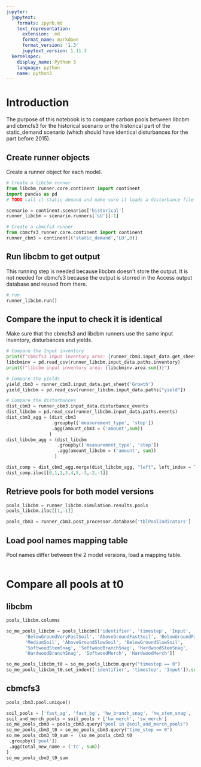 ```yaml
---
jupyter:
  jupytext:
    formats: ipynb,md
    text_representation:
      extension: .md
      format_name: markdown
      format_version: '1.3'
      jupytext_version: 1.11.3
  kernelspec:
    display_name: Python 3
    language: python
    name: python3
---
```


# Introduction

The purpose of this notebook is to compare carbon pools between libcbm and cbmcfs3 for the historical scenario or the historical part of the static_demand scenario (which should have identical disturbances for the part before 2015).




## Create runner objects

Create a runner object for each model.


```python
# Create a libcbm runner
from libcbm_runner.core.continent import continent
import pandas as pd
# TODO call it static demand and make sure it loads a disturbance file from the static demand scenario

scenario = continent.scenarios['historical']
runner_libcbm = scenario.runners['LU'][-1]

# Create a cbmcfs3 runner
from cbmcfs3_runner.core.continent import continent
runner_cbm3 = continent[('static_demand','LU',0)]
```

## Run libcbm to get output

This running step is needed because libcbm doesn't store the output. It is not needed for cbmcfs3 because the output is storred in the Access output database and reused from there. 

```python
# run
runner_libcbm.run()
```

## Compare the input to check it is identical

Make sure that the cbmcfs3 and libcbm runners use the same input inventory, disturbances and yields.

```python
# Compare the Input inventory
print(f"cbmcfs3 input inventory area: {runner_cbm3.input_data.get_sheet('Inventory').area.sum()}")
libcbminv = pd.read_csv(runner_libcbm.input_data.paths.inventory)
print(f"libcbm input inventory area: {libcbminv.area.sum()}")
```

```python
# Compare the yields
yield_cbm3 = runner_cbm3.input_data.get_sheet('Growth')
yield_libcbm = pd.read_csv(runner_libcbm.input_data.paths["yield"])
```

```python
# Compare the disturbances
dist_cbm3 = runner_cbm3.input_data.disturbance_events
dist_libcbm = pd.read_csv(runner_libcbm.input_data.paths.events)
dist_cbm3_agg = (dist_cbm3
                 .groupby(['measurement_type', 'step'])
                 .agg(amount_cbm3 = ('amount',sum))
                )
dist_libcbm_agg = (dist_libcbm
                   .groupby(['measurement_type', 'step'])
                   .agg(amount_libcbm = ('amount', sum))
                  )

dist_comp = dist_cbm3_agg.merge(dist_libcbm_agg, "left", left_index = True, right_index = True)
dist_comp.iloc[[0,1,2,3,4,5,-3,-2,-1]]
```

## Retrieve pools for both model versions

```python
pools_libcbm = runner_libcbm.simulation.results.pools
pools_libcbm.iloc[[1,-1]]
```

```python
pools_cbm3 = runner_cbm3.post_processor.database['tblPoolIndicators']
```

## Load pool names mapping table

Pool names differ between the 2 model versions, load a mapping table.

```python

```

# Compare all pools at t0


## libcbm

```python
pools_libcbm.columns
```

```python
so_me_pools_libcbm = pools_libcbm[['identifier', 'timestep', 'Input', 'AboveGroundVeryFastSoil',
       'BelowGroundVeryFastSoil', 'AboveGroundFastSoil', 'BelowGroundFastSoil',
       'MediumSoil', 'AboveGroundSlowSoil', 'BelowGroundSlowSoil',
       'SoftwoodStemSnag', 'SoftwoodBranchSnag', 'HardwoodStemSnag',
       'HardwoodBranchSnag', 'SoftwoodMerch', 'HardwoodMerch']]

so_me_pools_libcbm_t0 = so_me_pools_libcbm.query("timestep == 0")
so_me_pools_libcbm_t0.set_index(['identifier', 'timestep', 'Input']).sum()
```

## cbmcfs3 

```python
pools_cbm3.pool.unique()
```

```python
soil_pools = ['fast_ag', 'fast_bg', 'hw_branch_snag', 'hw_stem_snag', 'medium', 'slow_ag', 'slow_bg', 'sw_branch_snag','sw_stem_snag', 'v_fast_ag', 'v_fast_bg']
soil_and_merch_pools = soil_pools + ['hw_merch', 'sw_merch']
so_me_pools_cbm3 = pools_cbm3.query("pool in @soil_and_merch_pools") 
so_me_pools_cbm3_t0 = so_me_pools_cbm3.query("time_step == 0")
so_me_pools_cbm3_t0_sum =  (so_me_pools_cbm3_t0
 .groupby(['pool'])
 .agg(total_new_name = ('tc', sum))
)
so_me_pools_cbm3_t0_sum
```

```python

```
